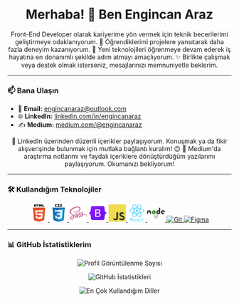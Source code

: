 <h1 align="center">Merhaba! 👋 Ben Engincan Araz</h1>

<p align="center">
Front-End Developer olarak kariyerime yön vermek için teknik becerilerimi geliştirmeye odaklanıyorum. 🌟 Öğrendiklerimi projelere yansıtarak daha fazla deneyim kazanıyorum. 🚀 Yeni teknolojileri öğrenmeye devam ederek iş hayatına en donanımlı şekilde adım atmayı amaçlıyorum. ✨ Birlikte çalışmak veya destek olmak isterseniz, mesajlarınızı memnuniyetle beklerim.
</p>

---

### 📫 Bana Ulaşın
- 📧 **Email:** [engincanaraz@outlook.com](mailto:engincanaraz@outlook.com)  
- 🌐 **LinkedIn:** [linkedin.com/in/engincanaraz](https://linkedin.com/in/engincanaraz)  
- ✍️ **Medium:** [medium.com/@engincanaraz](https://medium.com/@engincanaraz)

<p align="center">
  💬 LinkedIn üzerinden düzenli içerikler paylaşıyorum. Konuşmak ya da fikir alışverişinde bulunmak için mutlaka bağlantı kuralım! 😊  
  📖 Medium'da araştırma notlarımı ve faydalı içeriklere dönüştürdüğüm yazılarımı paylaşıyorum. Okumanızı bekliyorum!
</p>

---

### 🛠️ Kullandığım Teknolojiler
<p align="center"> 
  <a href="https://www.w3.org/html/" target="_blank" rel="noreferrer">
    <img src="https://raw.githubusercontent.com/devicons/devicon/master/icons/html5/html5-original-wordmark.svg" alt="HTML5" width="40" height="40" />
  </a>
  <a href="https://www.w3schools.com/css/" target="_blank" rel="noreferrer">
    <img src="https://raw.githubusercontent.com/devicons/devicon/master/icons/css3/css3-original-wordmark.svg" alt="CSS3" width="40" height="40" />
  </a>
  <a href="https://sass-lang.com" target="_blank" rel="noreferrer">
    <img src="https://raw.githubusercontent.com/devicons/devicon/master/icons/sass/sass-original.svg" alt="Sass" width="40" height="40" />
  </a>
  <a href="https://getbootstrap.com" target="_blank" rel="noreferrer">
    <img src="https://raw.githubusercontent.com/devicons/devicon/master/icons/bootstrap/bootstrap-original.svg" alt="Bootstrap" width="40" height="40" />
  </a>
  <a href="https://developer.mozilla.org/en-US/docs/Web/JavaScript" target="_blank" rel="noreferrer">
    <img src="https://raw.githubusercontent.com/devicons/devicon/master/icons/javascript/javascript-original.svg" alt="JavaScript" width="40" height="40" />
  </a>
  <a href="https://reactjs.org/" target="_blank" rel="noreferrer">
    <img src="https://raw.githubusercontent.com/devicons/devicon/master/icons/react/react-original-wordmark.svg" alt="React" width="40" height="40" />
  </a>
  <a href="https://nodejs.org" target="_blank" rel="noreferrer">
    <img src="https://raw.githubusercontent.com/devicons/devicon/master/icons/nodejs/nodejs-original-wordmark.svg" alt="Node.js" width="40" height="40" />
  </a>
  <a href="https://git-scm.com/" target="_blank" rel="noreferrer">
    <img src="https://www.vectorlogo.zone/logos/git-scm/git-scm-icon.svg" alt="Git" width="40" height="40" />
  </a>
  <a href="https://www.figma.com/" target="_blank" rel="noreferrer">
    <img src="https://www.vectorlogo.zone/logos/figma/figma-icon.svg" alt="Figma" width="40" height="40" />
  </a>
</p>


---

### 📊 GitHub İstatistiklerim
<p align="center">
  <img src="https://komarev.com/ghpvc/?username=engincanaraz&label=Profil%20Görüntülenme%20Sayısı&color=0e75b6&style=flat" alt="Profil Görüntülenme Sayısı" />
</p>
<p align="center">
  <img src="https://github-readme-stats.vercel.app/api?username=engincanaraz&show_icons=true&locale=tr&theme=radical" alt="GitHub İstatistikleri" />
</p>
<p align="center">
  <img src="https://github-readme-stats.vercel.app/api/top-langs?username=engincanaraz&show_icons=true&locale=tr&layout=compact&theme=radical" alt="En Çok Kullandığım Diller" />
</p>

